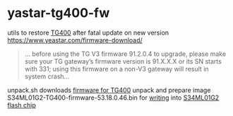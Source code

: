 # yastar-tg400-fw

utils to restore [TG400](https://www.yeastar.ru/products/yeastar-tg400/) after fatal update on new version
  https://www.yeastar.com/firmware-download/
> ... before using the TG V3 firmware 91.2.0.4 to upgrade, please make sure
> your TG gateway’s firmware version is 91.X.X.X or its SN starts with 331; using 
> this firmware on a non-V3 gateway will result in system crash...

unpack.sh
  downloads [firmware for TG400](https://www.yeastar.com/download/TG200_TG400/53.18.0.46.zip) unpack and prepare image S34ML01G2-TG400-firmware-53.18.0.46.bin
  for [writing](https://ru.aliexpress.com/item/XGECU-100-TL866II-ICSP-FLASH-EEPROM-MCU-NAND-22/32857147523.html) into [S34ML01G2 flash chip](https://www.cypress.com/file/218306/download)

